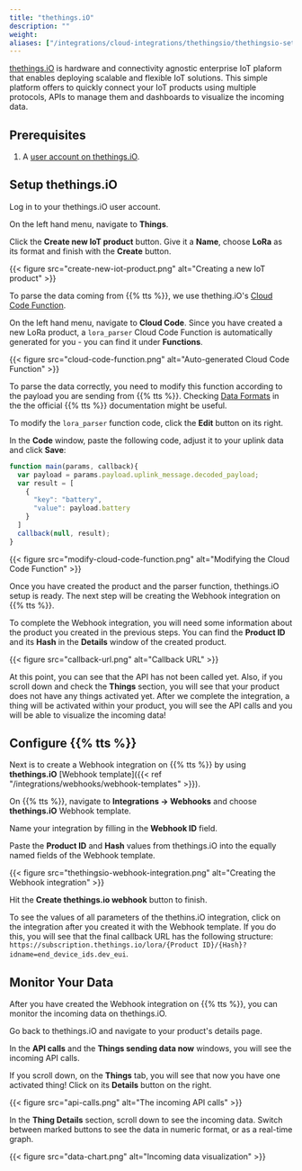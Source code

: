```yaml
---
title: "thethings.iO"
description: ""
weight: 
aliases: ["/integrations/cloud-integrations/thethingsio/thethingsio-setup", "/integrations/cloud-integrations/thethingsio/tts-setup", "/integrations/cloud-integrations/thethingsio/monitor-data"]
---
```


[thethings.iO](https://thethings.io/) is hardware and connectivity agnostic enterprise IoT plaform that enables deploying scalable and flexible IoT solutions. This simple platform offers to quickly connect your IoT products using multiple protocols, APIs to manage them and dashboards to visualize the incoming data.

<!--more-->

## Prerequisites

1. A [user account on thethings.iO](https://panel.thethings.io/#/register).

## Setup thethings.iO

Log in to your thethings.iO user account.

On the left hand menu, navigate to **Things**.

Click the **Create new IoT product** button. Give it a **Name**, choose **LoRa** as its format and finish with the **Create** button.

{{< figure src="create-new-iot-product.png" alt="Creating a new IoT product" >}}

To parse the data coming from {{% tts %}}, we use thething.iO's [Cloud Code Function](https://developers.thethings.io/docs/cloud-code-functions).

On the left hand menu, navigate to **Cloud Code**. Since you have created a new LoRa product, a `lora_parser` Cloud Code Function is automatically generated for you - you can find it under **Functions**.

{{< figure src="cloud-code-function.png" alt="Auto-generated Cloud Code Function" >}}

To parse the data correctly, you need to modify this function according to the payload you are sending from {{% tts %}}. Checking [Data Formats](https://www.thethingsindustries.com/docs/reference/data-formats/) in the the official {{% tts %}} documentation might be useful.

To modify the `lora_parser` function code, click the **Edit** button on its right. 

In the **Code** window, paste the following code, adjust it to your uplink data and click **Save**:

```js
function main(params, callback){
  var payload = params.payload.uplink_message.decoded_payload;
  var result = [
    {
      "key": "battery",
      "value": payload.battery
    }
  ]
  callback(null, result); 
}
```

{{< figure src="modify-cloud-code-function.png" alt="Modifying the Cloud Code Function" >}}

Once you have created the product and the parser function, thethings.iO setup is ready. The next step will be creating the Webhook integration on {{% tts %}}. 

To complete the Webhook integration, you will need some information about the product you created in the previous steps. You can find the **Product ID** and its **Hash** in the **Details** window of the created product.

{{< figure src="callback-url.png" alt="Callback URL" >}}

At this point, you can see that the API has not been called yet. Also, if you scroll down and check the **Things** section, you will see that your product does not have any things activated yet. After we complete the integration, a thing will be activated within your product, you will see the API calls and you will be able to visualize the incoming data!

## Configure {{% tts %}}

Next is to create a Webhook integration on {{% tts %}} by using **thethings.iO** [Webhook template]({{< ref "/integrations/webhooks/webhook-templates" >}}).

On {{% tts %}}, navigate to **Integrations &#8594; Webhooks** and choose **thethings.iO** Webhook template.

Name your integration by filling in the **Webhook ID** field. 

Paste the **Product ID** and **Hash** values from thethings.iO into the equally named fields of the Webhook template.

{{< figure src="thethingsio-webhook-integration.png" alt="Creating the Webhook integration" >}}

Hit the **Create thethings.io webhook** button to finish. 

To see the values of all parameters of the thethins.iO integration, click on the integration after you created it with the Webhook template. If you do this, you will see that the final callback URL has the following structure: `https://subscription.thethings.io/lora/{Product ID}/{Hash}?idname=end_device_ids.dev_eui`.

## Monitor Your Data

After you have created the Webhook integration on {{% tts %}}, you can monitor the incoming data on thethings.iO.

Go back to thethings.iO and navigate to your product's details page. 

In the **API calls** and the **Things sending data now** windows, you will see the incoming API calls.

If you scroll down, on the **Things** tab, you will see that now you have one activated thing! Click on its **Details** button on the right. 

{{< figure src="api-calls.png" alt="The incoming API calls" >}}

In the **Thing Details** section, scroll down to see the incoming data. Switch between marked buttons to see the data in numeric format, or as a real-time graph.

{{< figure src="data-chart.png" alt="Incoming data visualization" >}}

